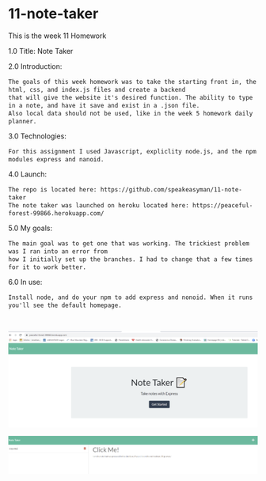 # 11-note-taker
This is the week 11 Homework

1.0 Title: Note Taker

2.0 Introduction:

    The goals of this week homework was to take the starting front in, the html, css, and index.js files and create a backend
    that will give the website it's desired function. The ability to type in a note, and have it save and exist in a .json file.
    Also local data should not be used, like in the week 5 homework daily planner.

3.0 Technologies:

    For this assignment I used Javascript, expliclity node.js, and the npm modules express and nanoid.

4.0 Launch:

    The repo is located here: https://github.com/speakeasyman/11-note-taker
    The note taker was launched on heroku located here: https://peaceful-forest-99866.herokuapp.com/

5.0 My goals:

    The main goal was to get one that was working. The trickiest problem was I ran into an error from
    how I initially set up the branches. I had to change that a few times for it to work better.

6.0 In use:

    Install node, and do your npm to add express and nonoid. When it runs you'll see the default homepage.
<br>
    
![Main_Page](./public/assets/img/mainPage.PNG) 


![Note_Page](./public/assets/img/notePage.PNG)